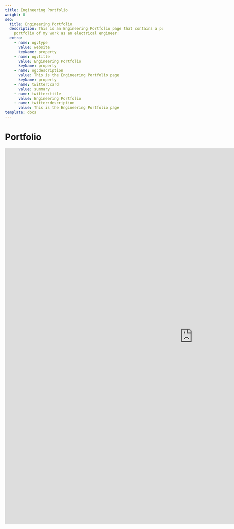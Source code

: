 ```yaml
---
title: Engineering Portfolio
weight: 0
seo:
  title: Engineering Portfolio
  description: This is an Engineering Portfolio page that contains a powerpoint
    portfolio of my work as an electrical engineer!
  extra:
    - name: og:type
      value: website
      keyName: property
    - name: og:title
      value: Engineering Portfolio
      keyName: property
    - name: og:description
      value: This is the Engineering Portfolio page
      keyName: property
    - name: twitter:card
      value: summary
    - name: twitter:title
      value: Engineering Portfolio
    - name: twitter:description
      value: This is the Engineering Portfolio page
template: docs
---
```

# Portfolio



<iframe  style="resize: both; overflow: scroll;"    src="https://codesandbox.io/embed/bold-surf-xfsiq"
 height="1200px"  width="1200px"frameborder="0" scrolling="no">
</iframe>
<br>